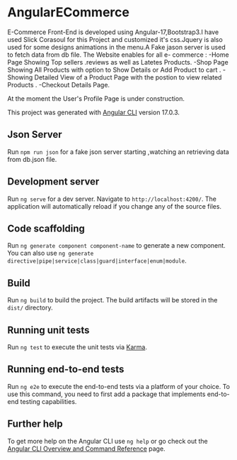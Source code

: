 # AngularECommerce

E-Commerce Front-End is developed using Angular-17,Bootstrap3.I have used Slick Corasoul for this Project and customized it's css.Jquery is also used for some designs animations in the menu.A Fake jason server is used to fetch data from db file.
The Website enables for all e- commerce :
-Home Page Showing Top sellers .reviews as well as Latetes Products.
-Shop Page Showing All Products with option to Show Details or Add Product to cart .
-Showing Detailed View of a Product Page with the postion to view related Products .
-Checkout Details Page.

At the moment the User's Profile Page is under construction.


This project was generated with [Angular CLI](https://github.com/angular/angular-cli) version 17.0.3.

## Json Server

Run `npm run json` for a fake json server starting ,watching an retrieving data from db.json file. 

## Development server

Run `ng serve` for a dev server. Navigate to `http://localhost:4200/`. The application will automatically reload if you change any of the source files.

## Code scaffolding

Run `ng generate component component-name` to generate a new component. You can also use `ng generate directive|pipe|service|class|guard|interface|enum|module`.

## Build

Run `ng build` to build the project. The build artifacts will be stored in the `dist/` directory.

## Running unit tests

Run `ng test` to execute the unit tests via [Karma](https://karma-runner.github.io).

## Running end-to-end tests

Run `ng e2e` to execute the end-to-end tests via a platform of your choice. To use this command, you need to first add a package that implements end-to-end testing capabilities.

## Further help

To get more help on the Angular CLI use `ng help` or go check out the [Angular CLI Overview and Command Reference](https://angular.io/cli) page.
